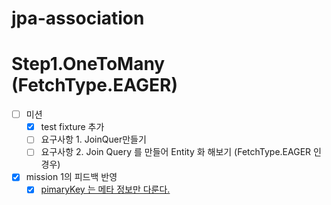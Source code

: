 # jpa-association

# Step1.OneToMany (FetchType.EAGER)
- [ ] 미션 
  - [x] test fixture 추가
  - [ ] 요구사항 1. JoinQuer만들기
  - [ ] 요구사항 2. Join Query 를 만들어 Entity 화 해보기 (FetchType.EAGER 인 경우)
- [x] mission 1의 피드백 반영  
  - [x] [pimaryKey 는 메타 정보만 다룬다.](https://github.com/next-step/jpa-entity-manager/pull/179/files#r1528470820) 
